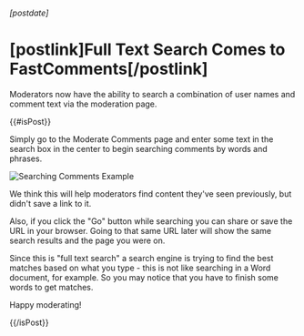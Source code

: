 ###### [postdate]
# [postlink]Full Text Search Comes to FastComments[/postlink]

Moderators now have the ability to search a combination of user names and comment text via the moderation page.

{{#isPost}}

Simply go to the Moderate Comments page and enter some text in the search box in the center to begin searching comments by
words and phrases.

<img 
    src="images/fc-search-comments.png"
    alt="Searching Comments Example"
    title="Searching Comments Example"
    class='lozad' />
    
We think this will help moderators find content they've seen previously, but didn't save a link to it.

Also, if you click the "Go" button while searching you can share or save the URL in your browser. Going to that same URL later
will show the same search results and the page you were on.

Since this is "full text search" a search engine is trying to find the best matches based on what you type - this
is not like searching in a Word document, for example. So you may notice that you have to finish some words to get matches.

Happy moderating!

{{/isPost}}
